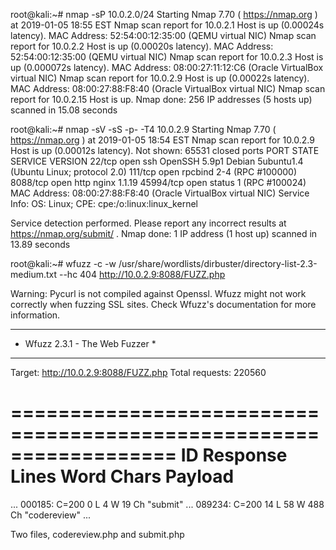 root@kali:~# nmap -sP 10.0.2.0/24
Starting Nmap 7.70 ( https://nmap.org ) at 2019-01-05 18:55 EST
Nmap scan report for 10.0.2.1
Host is up (0.00024s latency).
MAC Address: 52:54:00:12:35:00 (QEMU virtual NIC)
Nmap scan report for 10.0.2.2
Host is up (0.00020s latency).
MAC Address: 52:54:00:12:35:00 (QEMU virtual NIC)
Nmap scan report for 10.0.2.3
Host is up (0.000072s latency).
MAC Address: 08:00:27:11:12:C6 (Oracle VirtualBox virtual NIC)
Nmap scan report for 10.0.2.9
Host is up (0.00022s latency).
MAC Address: 08:00:27:88:F8:40 (Oracle VirtualBox virtual NIC)
Nmap scan report for 10.0.2.15
Host is up.
Nmap done: 256 IP addresses (5 hosts up) scanned in 15.08 seconds

root@kali:~# nmap -sV -sS -p- -T4 10.0.2.9
Starting Nmap 7.70 ( https://nmap.org ) at 2019-01-05 18:54 EST
Nmap scan report for 10.0.2.9
Host is up (0.00012s latency).
Not shown: 65531 closed ports
PORT      STATE SERVICE VERSION
22/tcp    open  ssh     OpenSSH 5.9p1 Debian 5ubuntu1.4 (Ubuntu Linux; protocol 2.0)
111/tcp   open  rpcbind 2-4 (RPC #100000)
8088/tcp  open  http    nginx 1.1.19
45994/tcp open  status  1 (RPC #100024)
MAC Address: 08:00:27:88:F8:40 (Oracle VirtualBox virtual NIC)
Service Info: OS: Linux; CPE: cpe:/o:linux:linux_kernel

Service detection performed. Please report any incorrect results at https://nmap.org/submit/ .
Nmap done: 1 IP address (1 host up) scanned in 13.89 seconds

root@kali:~# wfuzz -c -w /usr/share/wordlists/dirbuster/directory-list-2.3-medium.txt --hc 404 http://10.0.2.9:8088/FUZZ.php

Warning: Pycurl is not compiled against Openssl. Wfuzz might not work correctly when fuzzing SSL sites. Check Wfuzz's documentation for more information.

********************************************************
* Wfuzz 2.3.1 - The Web Fuzzer                         *
********************************************************

Target: http://10.0.2.9:8088/FUZZ.php
Total requests: 220560

==================================================================
ID   Response   Lines      Word         Chars          Payload    
==================================================================

...
000185:  C=200      0 L	       4 W	     19 Ch	  "submit"
...
089234:  C=200     14 L	      58 W	    488 Ch	  "codereview"
...

Two files, codereview.php and submit.php
